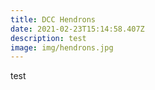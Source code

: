 ```yaml
---
title: DCC Hendrons
date: 2021-02-23T15:14:58.407Z
description: test
image: img/hendrons.jpg
---
```

test